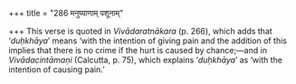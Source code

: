 +++
title = "286 मनुष्याणाम् पशूनाम्"

+++
This verse is quoted in *Vivādaratnākara* (p. 266), which adds that
‘*duḥkhāya*’ means ‘with the intention of giving pain and the addition
of this implies that there is no crime if the hurt is caused by
chance;—and in *Vivādacintāmaṇi* (Calcutta, p. 75), which explains
‘*duḥkhāya*’ as ‘with the intention of causing pain.’


